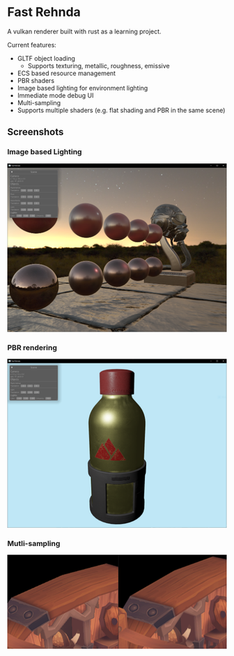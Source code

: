 # Fast Rehnda

A vulkan renderer built with rust as a learning project.

Current features:

- GLTF object loading
  - Supports texturing, metallic, roughness, emissive
- ECS based resource management
- PBR shaders
- Image based lighting for environment lighting
- Immediate mode debug UI
- Multi-sampling
- Supports multiple shaders (e.g. flat shading and PBR in the same scene)


## Screenshots

### Image based Lighting

![](./docs/sample_screenshots/ibl/reflection_close_up.PNG)

### PBR rendering

![](./docs/sample_screenshots/first_pbr_render.PNG)

### Mutli-sampling

![](./docs/sample_screenshots/msaa_off_and_8x_comparison.PNG)

